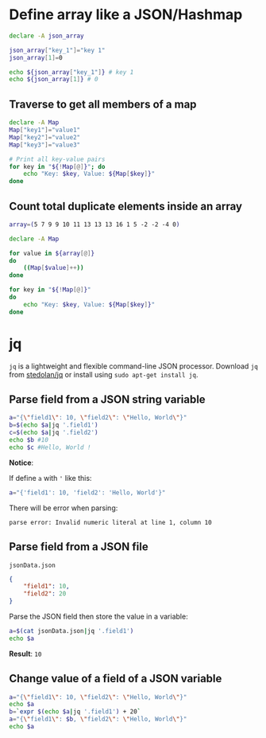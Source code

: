 # Define array like a JSON/Hashmap

```sh
declare -A json_array

json_array["key_1"]="key 1"
json_array[1]=0

echo ${json_array["key_1"]} # key 1
echo ${json_array[1]} # 0
```
## Traverse to get all members of a map
```sh
declare -A Map
Map["key1"]="value1"
Map["key2"]="value2"
Map["key3"]="value3"

# Print all key-value pairs
for key in "${!Map[@]}"; do
    echo "Key: $key, Value: ${Map[$key]}"
done
```
## Count total duplicate elements inside an array
```sh
array=(5 7 9 9 10 11 13 13 13 16 1 5 -2 -2 -4 0)

declare -A Map

for value in ${array[@]}
do
    ((Map[$value]++))
done

for key in "${!Map[@]}"
do
    echo "Key: $key, Value: ${Map[$key]}"
done
```
# jq

``jq`` is a lightweight and flexible command-line JSON processor. Download ``jq`` from [stedolan/jq](https://github.com/stedolan/jq) or install using ``sudo apt-get install jq``.

## Parse field from a JSON string variable

```sh
a="{\"field1\": 10, \"field2\": \"Hello, World\"}"
b=$(echo $a|jq '.field1')
c=$(echo $a|jq '.field2')
echo $b #10
echo $c #Hello, World !
```
**Notice**: 

If define ``a`` with ``'`` like this:

```sh
a="{'field1': 10, 'field2': 'Hello, World'}"
```

There will be error when parsing:

```
parse error: Invalid numeric literal at line 1, column 10
```

## Parse field from a JSON file

``jsonData.json``

```json
{
    "field1": 10,
    "field2": 20
}
```

Parse the JSON field then store the value in a variable:

```sh
a=$(cat jsonData.json|jq '.field1')
echo $a
```

**Result**: ``10``

## Change value of a field of a JSON variable

```sh
a="{\"field1\": 10, \"field2\": \"Hello, World\"}"
echo $a
b=`expr $(echo $a|jq '.field1') + 20`
a="{\"field1\": $b, \"field2\": \"Hello, World\"}"
echo $a
```
